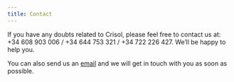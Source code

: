 ```yaml
---
title: Contact
---
```


If you have any doubts related to Crisol, please feel free to contact us at: +34&nbsp;608&nbsp;903&nbsp;006&nbsp;/ +34&nbsp;644&nbsp;753&nbsp;321&nbsp;/ +34&nbsp;722&nbsp;226&nbsp;427. We’ll be happy to help you.

You can also send us an [email](mailto:info@crisoldecuerda.com) and we will get in touch with you as soon as possible.
